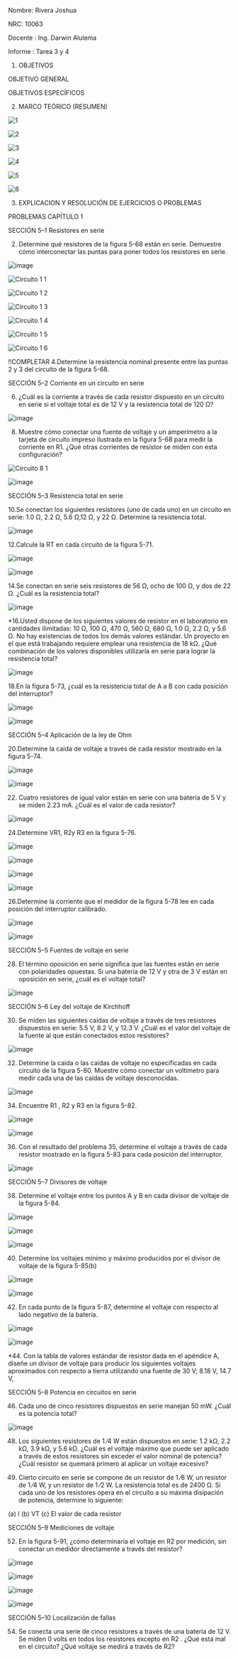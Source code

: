 Nombre: Rivera Joshua

NRC: 10063

Docente : Ing. Darwin Alulema

Informe : Tarea 3 y 4

  1. OBJETIVOS

  OBJETIVO GENERAL
  
  OBJETIVOS ESPECÍFICOS

  2. MARCO TEÓRICO (RESUMEN)

  ![1](https://user-images.githubusercontent.com/116693260/203118555-81191b17-adfa-479b-b0a2-fbd9731c1263.jpg)
  
  ![2](https://user-images.githubusercontent.com/116693260/203118559-879aabd4-f022-422c-8269-6736b672cbf2.jpg)

  ![3](https://user-images.githubusercontent.com/116693260/203118561-fefa0187-67f9-4dde-85d0-ffed371dfa3c.jpg)

  ![4](https://user-images.githubusercontent.com/116693260/203118564-315cbb49-f2ca-469d-b36d-7a5e3913e59d.jpg)
  
  ![5](https://user-images.githubusercontent.com/116693260/203118566-a0136833-3ed1-4a3c-8ec8-4270efb65b45.jpg)
  
  ![6](https://user-images.githubusercontent.com/116693260/203118570-e56524e1-41b1-4ecb-a481-552f59abb3fe.jpg)
  
  3. EXPLICACION Y RESOLUCIÓN DE EJERCICIOS O PROBLEMAS
  
  PROBLEMAS CAPÍTULO 1

  SECCIÓN 5–1 Resistores en serie

  2. Determine qué resistores de la figura 5-68 están en serie. Demuestre cómo interconectar las puntas para poner todos los resistores en serie.
  
  ![image](https://user-images.githubusercontent.com/116693260/203151095-22d929fd-00e2-48b2-9786-a3d178bfdb10.png)
  
  ![Circuito 1 1](https://user-images.githubusercontent.com/116693260/203089763-d0e2c6af-10fe-4acd-ae50-02dbf932d043.jpg)
  
  ![Circuito 1 2](https://user-images.githubusercontent.com/116693260/203089788-e10b6005-e459-4234-8077-c7e79c01e625.jpg)
  
  ![Circuito 1 3](https://user-images.githubusercontent.com/116693260/203089790-26a42b6c-1dd0-4fb6-b408-fce5c3b5e796.jpg)
  
  ![Circuito 1 4](https://user-images.githubusercontent.com/116693260/203089791-0ee83d52-f522-45ed-be62-b80391008621.jpg)
  
  ![Circuito 1 5](https://user-images.githubusercontent.com/116693260/203089792-2c478f37-65f4-4538-9fd1-7648f73ca3f2.jpg)
  
  ![Circuito 1 6](https://user-images.githubusercontent.com/116693260/203089794-acf49e09-1293-4395-a7fa-f65d85a7b6ef.jpg)

  !!COMPLETAR
  4.Determine la resistencia nominal presente entre las puntas 2 y 3 del circuito de la figura 5-68.
  
  SECCIÓN 5–2 Corriente en un circuito en serie

  6. ¿Cuál es la corriente a través de cada resistor dispuesto en un circuito en serie si el voltaje total es de 12 V y la resistencia total de 120 Ω?

  ![image](https://user-images.githubusercontent.com/116693260/203127186-17cedae7-6568-4cdc-8dcd-638028003ced.png)
  
  8. Muestre cómo conectar una fuente de voltaje y un amperímetro a la tarjeta de circuito impreso ilustrada en la figura 5-68 para medir la corriente en R1. ¿Qué otras corrientes de resistor se miden con esta configuración?
  
  ![Circuito 8 1](https://user-images.githubusercontent.com/116693260/203127485-28f96f9f-77c3-4634-ae62-773a9395c61d.jpg)

  ![image](https://user-images.githubusercontent.com/116693260/203127548-8d6311f1-d0d5-4ba5-a92d-745d7cfb011f.png)

  SECCIÓN 5–3 Resistencia total en serie 

  10.Se conectan los siguientes resistores (uno de cada uno) en un circuito en serie: 1.0 Ω, 2.2 Ω, 5.6 Ω,12 Ω, y 22 Ω. Determine la resistencia total.

  ![image](https://user-images.githubusercontent.com/116693260/203127716-9df70685-383c-44a2-86f1-bb00df119b1f.png)

  12.Calcule la RT en cada circuito de la figura 5-71. 
  
  ![image](https://user-images.githubusercontent.com/116693260/203151273-5e01a90d-6b00-410a-a4b2-026526ae3eaf.png)
  
  ![image](https://user-images.githubusercontent.com/116693260/203127824-72175c6f-561b-4d8c-86bd-bbc14bfbd45d.png)
  
  14.Se conectan en serie seis resistores de 56 Ω, ocho de 100 Ω, y dos de 22 Ω. ¿Cuál es la resistencia total?
  
  ![image](https://user-images.githubusercontent.com/116693260/203127889-ec5ea4ba-e42c-430b-9081-601d76f85803.png)

  *16.Usted dispone de los siguientes valores de resistor en el laboratorio en cantidades ilimitadas: 10 Ω, 100 Ω, 470 Ω, 560 Ω, 680 Ω, 1.0 Ω, 2.2 Ω, y 5.6 Ω. No hay existencias de todos los demás valores estándar. Un proyecto en el que está trabajando requiere emplear una resistencia de 18 kΩ. ¿Qué combinación de los valores disponibles utilizaría en serie para lograr la resistencia total?
  
   ![image](https://user-images.githubusercontent.com/116693260/203128013-74424b5b-35b0-4555-8456-e9323b3a30b7.png)

  18.En la figura 5-73, ¿cuál es la resistencia total de A a B con cada posición del interruptor?
  
  ![image](https://user-images.githubusercontent.com/116693260/203151354-5bc9eedd-96fb-4198-a1b4-00e9da1d1c4b.png)
  
  ![image](https://user-images.githubusercontent.com/116693260/203128079-0ffb9f0a-6976-4283-bab7-3f7b0ae1e03a.png)

  SECCIÓN 5–4 Aplicación de la ley de Ohm
  
  20.Determine la caída de voltaje a través de cada resistor mostrado en la figura 5-74.
  
  ![image](https://user-images.githubusercontent.com/116693260/203151433-348c8821-68c7-4ba3-9903-e7addba237e6.png)

  ![image](https://user-images.githubusercontent.com/116693260/203128168-d117c7ec-6bcd-4628-98d4-5d8f05c4833f.png)

  22. Cuatro resistores de igual valor están en serie con una batería de 5 V y se miden 2.23 mA. ¿Cuál es el valor de cada resistor?

  ![image](https://user-images.githubusercontent.com/116693260/203128234-c79d0382-9385-4633-90d0-cf5f3de35a45.png)

  24.Determine VR1, R2y R3 en la figura 5-76.
  
  ![image](https://user-images.githubusercontent.com/116693260/203151598-bb3dc639-16da-42f0-876f-9aee8a4ef7f8.png)

  ![image](https://user-images.githubusercontent.com/116693260/203128321-ce33c13a-24b0-4222-8837-3958b284f0be.png)
  
  ![image](https://user-images.githubusercontent.com/116693260/203128362-ba60d751-c4f1-4f58-bd6e-b24f2e4e55e6.png)

  ![image](https://user-images.githubusercontent.com/116693260/203128407-791dcbc7-4b45-493e-8db8-51bbd71f1bee.png)

  26.Determine la corriente que el medidor de la figura 5-78 lee en cada posición del interruptor calibrado.
  
  ![image](https://user-images.githubusercontent.com/116693260/203151657-ca607dcf-772e-4664-ad69-9ec924cf41a8.png)

  ![image](https://user-images.githubusercontent.com/116693260/203155297-4fa5a31f-d627-49a8-b26d-033c20578f06.png)

  SECCIÓN 5–5 Fuentes de voltaje en serie

  28. El término oposición en serie significa que las fuentes están en serie con polaridades opuestas. Si una batería de 12 V y otra de 3 V están en oposición en serie, ¿cuál es el voltaje total?

  ![image](https://user-images.githubusercontent.com/116693260/203158057-a029dde0-9c41-4382-a77d-43e410eb2b7d.png)

  SECCIÓN 5–6 Ley del voltaje de Kirchhoff

  30. Se miden las siguientes caídas de voltaje a través de tres resistores dispuestos en serie: 5.5 V, 8.2 V, y 12.3 V. ¿Cuál es el valor del voltaje de la fuente al que están conectados estos resistores? 

  ![image](https://user-images.githubusercontent.com/116693260/203159215-d1f0fcde-2bac-466e-973d-afb45c7c9fd7.png)

  32. Determine la caída o las caídas de voltaje no especificadas en cada circuito de la figura 5-80. Muestre cómo conectar un voltímetro para medir cada una de las caídas de voltaje desconocidas.
  
  ![image](https://user-images.githubusercontent.com/116693260/203159321-90f65869-9cc6-4f59-9f06-3f8d7cd858e5.png)
  
  34. Encuentre R1 , R2 y R3 en la figura 5-82. 
  
  ![image](https://user-images.githubusercontent.com/116693260/203162162-1f83755f-d971-4d38-a652-681e3b2c010c.png)

  ![image](https://user-images.githubusercontent.com/116693260/203164960-b03be98a-8a8d-4e25-809c-7084e9cd353b.png)

  36. Con el resultado del problema 35, determine el voltaje a través de cada resistor mostrado en la figura 5-83 para cada posición del interruptor. 

  ![image](https://user-images.githubusercontent.com/116693260/203166317-6388331c-cee5-4b9b-970a-0b99c9000ce2.png)

  SECCIÓN 5–7 Divisores de voltaje

  38. Determine el voltaje entre los puntos A y B en cada divisor de voltaje de la figura 5-84.
  
  ![image](https://user-images.githubusercontent.com/116693260/203168073-a7f22dd2-190d-4e64-894e-cc6fd49e968b.png)

  ![image](https://user-images.githubusercontent.com/116693260/203169959-280acf7d-0506-4cb7-81c7-7ce5e8efdbfd.png)

  ![image](https://user-images.githubusercontent.com/116693260/203169877-149a7eda-6253-4214-afbb-258a1903d583.png)
  
  40. Determine los voltajes mínimo y máximo producidos por el divisor de voltaje de la figura 5-85(b)
  
  ![image](https://user-images.githubusercontent.com/116693260/203170657-71d1fc1e-620e-47f0-96bb-e3bb63a51616.png)

  ![image](https://user-images.githubusercontent.com/116693260/203173235-fb20b1bc-b4ac-4168-8a40-9e9816920bad.png)
  
   42. En cada punto de la figura 5-87, determine el voltaje con respecto al lado negativo de la batería.

  ![image](https://user-images.githubusercontent.com/116693260/203173407-cdc89ad4-efc6-4c3a-ade6-f1deb3f4f4d5.png)
  
  ![image](https://user-images.githubusercontent.com/116693260/203179690-3391efb7-0028-42e3-87c9-0bccb53007f6.png)

  *44. Con la tabla de valores estándar de resistor dada en el apéndice A, diseñe un divisor de voltaje para producir los siguientes voltajes aproximados con respecto a tierra utilizando una fuente de 30 V; 8.18 V, 14.7 V,

  SECCIÓN 5–8 Potencia en circuitos en serie
  
  46. Cada uno de cinco resistores dispuestos en serie manejan 50 mW. ¿Cuál es la potencia total? 
  
  ![image](https://user-images.githubusercontent.com/116693260/203180082-c1d4071a-c8f9-43da-9d94-998dd225bb69.png)

  48. Los siguientes resistores de 1 ⁄4 W están dispuestos en serie: 1.2 kΩ, 2.2 kΩ, 3.9 kΩ, y 5.6 kΩ. ¿Cuál es el voltaje máximo que puede ser aplicado a través de estos resistores sin exceder el valor nominal de potencia? ¿Cuál resistor se quemará primero al aplicar un voltaje excesivo?

  50. Cierto circuito en serie se compone de un resistor de 1 ⁄8 W, un resistor de 1 ⁄4 W, y un resistor de 1 ⁄2 W. La resistencia total es de 2400 Ω. Si cada uno de los resistores opera en el circuito a su máxima disipación de potencia, determine lo siguiente: 

  (a) I	(b) VT	(c) El valor de cada resistor

  SECCIÓN 5–9 Mediciones de voltaje

  52. En la figura 5-91, ¿cómo determinaría el voltaje en R2 por medición, sin conectar un medidor directamente a través del resistor?

  ![image](https://user-images.githubusercontent.com/116693260/203209802-7fd3f373-9cd8-4bcf-8ba9-65d6940d1046.png)

  ![image](https://user-images.githubusercontent.com/116693260/203216006-b69e8fa3-d790-422b-bdb5-963b1027a841.png)
  
  ![image](https://user-images.githubusercontent.com/116693260/203216055-847e8561-d1bb-4110-805e-99353d9e278b.png)
  
  ![image](https://user-images.githubusercontent.com/116693260/203216230-510e615a-04d8-4320-96e7-8a81588ea7d7.png)
  
  SECCIÓN 5–10 Localización de fallas 

  54. Se conecta una serie de cinco resistores a través de una batería de 12 V. Se miden 0 volts en todos los resistores excepto en R2 . ¿Qué está mal en el circuito? ¿Qué voltaje se medirá a través de R2?

  
